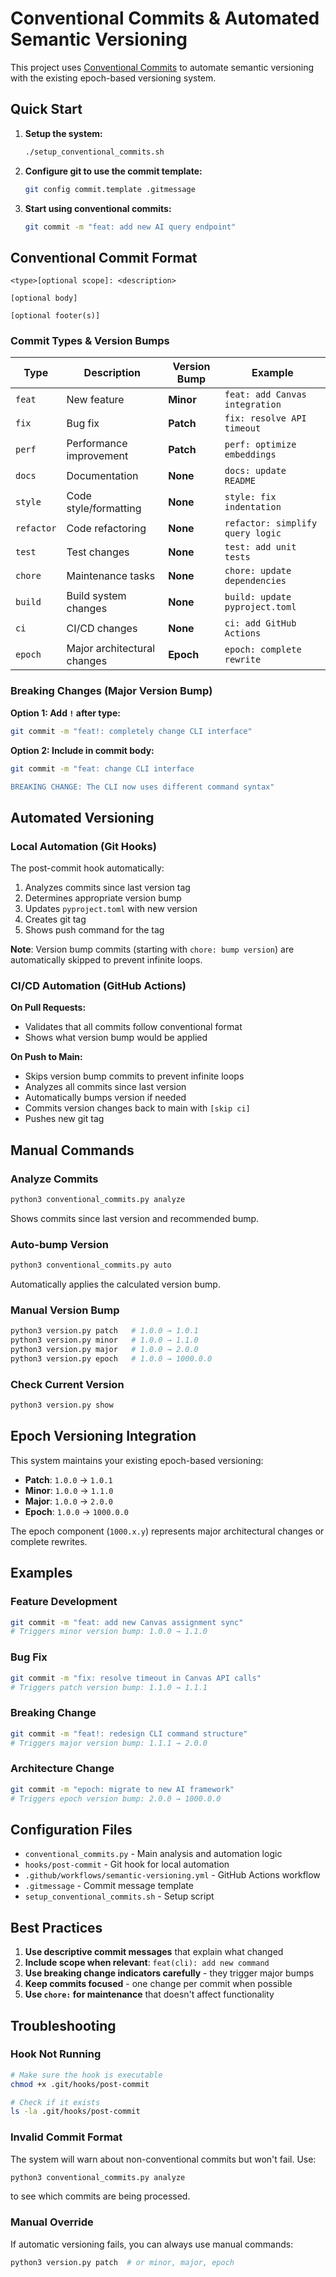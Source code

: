 # Conventional Commits & Automated Semantic Versioning

This project uses [Conventional Commits](https://www.conventionalcommits.org/) to automate semantic versioning with the existing epoch-based versioning system.

## Quick Start

1. **Setup the system:**
   ```bash
   ./setup_conventional_commits.sh
   ```

2. **Configure git to use the commit template:**
   ```bash
   git config commit.template .gitmessage
   ```

3. **Start using conventional commits:**
   ```bash
   git commit -m "feat: add new AI query endpoint"
   ```

## Conventional Commit Format

```
<type>[optional scope]: <description>

[optional body]

[optional footer(s)]
```

### Commit Types & Version Bumps

| Type | Description | Version Bump | Example |
|------|-------------|--------------|---------|
| `feat` | New feature | **Minor** | `feat: add Canvas integration` |
| `fix` | Bug fix | **Patch** | `fix: resolve API timeout` |
| `perf` | Performance improvement | **Patch** | `perf: optimize embeddings` |
| `docs` | Documentation | **None** | `docs: update README` |
| `style` | Code style/formatting | **None** | `style: fix indentation` |
| `refactor` | Code refactoring | **None** | `refactor: simplify query logic` |
| `test` | Test changes | **None** | `test: add unit tests` |
| `chore` | Maintenance tasks | **None** | `chore: update dependencies` |
| `build` | Build system changes | **None** | `build: update pyproject.toml` |
| `ci` | CI/CD changes | **None** | `ci: add GitHub Actions` |
| `epoch` | Major architectural changes | **Epoch** | `epoch: complete rewrite` |

### Breaking Changes (Major Version Bump)

**Option 1: Add `!` after type:**
```bash
git commit -m "feat!: completely change CLI interface"
```

**Option 2: Include in commit body:**
```bash
git commit -m "feat: change CLI interface

BREAKING CHANGE: The CLI now uses different command syntax"
```

## Automated Versioning

### Local Automation (Git Hooks)

The post-commit hook automatically:
1. Analyzes commits since last version tag
2. Determines appropriate version bump
3. Updates `pyproject.toml` with new version  
4. Creates git tag
5. Shows push command for the tag

**Note**: Version bump commits (starting with `chore: bump version`) are automatically skipped to prevent infinite loops.

### CI/CD Automation (GitHub Actions)

**On Pull Requests:**
- Validates that all commits follow conventional format
- Shows what version bump would be applied

**On Push to Main:**
- Skips version bump commits to prevent infinite loops
- Analyzes all commits since last version
- Automatically bumps version if needed
- Commits version changes back to main with `[skip ci]`
- Pushes new git tag

## Manual Commands

### Analyze Commits
```bash
python3 conventional_commits.py analyze
```
Shows commits since last version and recommended bump.

### Auto-bump Version  
```bash
python3 conventional_commits.py auto
```
Automatically applies the calculated version bump.

### Manual Version Bump
```bash
python3 version.py patch   # 1.0.0 → 1.0.1
python3 version.py minor   # 1.0.0 → 1.1.0  
python3 version.py major   # 1.0.0 → 2.0.0
python3 version.py epoch   # 1.0.0 → 1000.0.0
```

### Check Current Version
```bash
python3 version.py show
```

## Epoch Versioning Integration

This system maintains your existing epoch-based versioning:

- **Patch**: `1.0.0` → `1.0.1`
- **Minor**: `1.0.0` → `1.1.0` 
- **Major**: `1.0.0` → `2.0.0`
- **Epoch**: `1.0.0` → `1000.0.0`

The epoch component (`1000.x.y`) represents major architectural changes or complete rewrites.

## Examples

### Feature Development
```bash
git commit -m "feat: add new Canvas assignment sync"
# Triggers minor version bump: 1.0.0 → 1.1.0
```

### Bug Fix
```bash
git commit -m "fix: resolve timeout in Canvas API calls"  
# Triggers patch version bump: 1.1.0 → 1.1.1
```

### Breaking Change
```bash
git commit -m "feat!: redesign CLI command structure"
# Triggers major version bump: 1.1.1 → 2.0.0
```

### Architecture Change
```bash
git commit -m "epoch: migrate to new AI framework"
# Triggers epoch version bump: 2.0.0 → 1000.0.0
```

## Configuration Files

- `conventional_commits.py` - Main analysis and automation logic
- `hooks/post-commit` - Git hook for local automation
- `.github/workflows/semantic-versioning.yml` - GitHub Actions workflow
- `.gitmessage` - Commit message template
- `setup_conventional_commits.sh` - Setup script

## Best Practices

1. **Use descriptive commit messages** that explain what changed
2. **Include scope when relevant**: `feat(cli): add new command`
3. **Use breaking change indicators carefully** - they trigger major bumps
4. **Keep commits focused** - one change per commit when possible
5. **Use `chore:` for maintenance** that doesn't affect functionality

## Troubleshooting

### Hook Not Running
```bash
# Make sure the hook is executable
chmod +x .git/hooks/post-commit

# Check if it exists
ls -la .git/hooks/post-commit
```

### Invalid Commit Format
The system will warn about non-conventional commits but won't fail. Use:
```bash
python3 conventional_commits.py analyze
```
to see which commits are being processed.

### Manual Override
If automatic versioning fails, you can always use manual commands:
```bash
python3 version.py patch  # or minor, major, epoch
```
